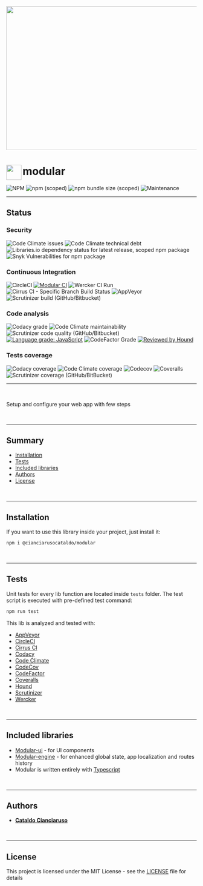 <div align="center">
<img width="640px" height="380px" alt="" src="https://user-images.githubusercontent.com/47371276/152907365-aa0d89f0-9998-423d-9cf3-72043ebd7dff.png" />
</div>



# modular<img align="left" alt="" src="https://user-images.githubusercontent.com/47371276/153834320-27aa1f70-fee2-411a-b90a-ebdee3b4a164.png" width="40"/>



![NPM](https://img.shields.io/npm/l/@cianciarusocataldo/modular?label=License&style=for-the-badge) 
![npm (scoped)](https://img.shields.io/npm/v/@cianciarusocataldo/modular?color=orange%20&label=Latest%20version&style=for-the-badge) 
![npm bundle size (scoped)](https://img.shields.io/bundlephobia/min/@cianciarusocataldo/modular?label=Package%20size&style=for-the-badge&logo=npm)
![Maintenance](https://img.shields.io/maintenance/yes/2025?label=Maintained&style=for-the-badge)

* * *

## Status

### Security

![Code Climate issues](https://img.shields.io/codeclimate/issues/CianciarusoCataldo/modular?label=Code%20Climate%20issues)
![Code Climate technical debt](https://img.shields.io/codeclimate/tech-debt/CianciarusoCataldo/modular?label=Code%20Climate%20tech%20debt)
![Libraries.io dependency status for latest release, scoped npm package](https://img.shields.io/librariesio/release/npm/@cianciarusocataldo/modular?label=Libraries.io%20dependency%20status&logo=librariesdotio)
![Snyk Vulnerabilities for npm package](https://img.shields.io/snyk/vulnerabilities/npm/@cianciarusocataldo/modular-ui?label=Snyk%20Vulnerabilities&logo=snyk)

### Continuous Integration

![CircleCI](https://img.shields.io/circleci/build/github/CianciarusoCataldo/modular?label=CircleCI&logo=circleci) 
[![Modular CI](https://github.com/CianciarusoCataldo/modular/actions/workflows/modular.yml/badge.svg)](https://github.com/CianciarusoCataldo/modular/actions/workflows/modular.yml) 
![Wercker CI Run](https://img.shields.io/wercker/ci/6201e5a4fd7149080044d196?label=Wercker%20CI&logo=oracle) 
![Cirrus CI - Specific Branch Build Status](https://img.shields.io/cirrus/github/CianciarusoCataldo/modular/main?label=Cirrus%20CI&logo=cirrusci) 
![AppVeyor](https://img.shields.io/appveyor/build/CianciarusoCataldo/modular?label=AppVeyor%20build&logo=appveyor)
![Scrutinizer build (GitHub/Bitbucket)](https://img.shields.io/scrutinizer/build/g/CianciarusoCataldo/modular?label=Scrutinizer%20build&logo=scrutinizer)

### Code analysis

![Codacy grade](https://img.shields.io/codacy/grade/9c5973df144d452a8759ddb6d4f3a8c0?label=Codacy%20code%20grade&logo=codacy)
![Code Climate maintainability](https://img.shields.io/codeclimate/maintainability/CianciarusoCataldo/modular?label=Code%20Climate%20maintainability&logo=codeclimate)
![Scrutinizer code quality (GitHub/Bitbucket)](https://img.shields.io/scrutinizer/quality/g/CianciarusoCataldo/modular?label=Scrutinizer%20code%20quality&logo=scrutinizer)
[![Language grade: JavaScript](https://img.shields.io/lgtm/grade/javascript/g/CianciarusoCataldo/modular.svg?logo=lgtm&logoWidth=18&label=LGTM%20code%20quality)](https://lgtm.com/projects/g/CianciarusoCataldo/modular/context:javascript) 
![CodeFactor Grade](https://img.shields.io/codefactor/grade/github/cianciarusocataldo/modular?label=CodeFactor%20code%20quality&logo=codefactor) 
[![Reviewed by Hound](https://img.shields.io/badge/Reviewed_by-Hound-8E64B0.svg)](https://houndci.com)

### Tests coverage

![Codacy coverage](https://img.shields.io/codacy/coverage/9c5973df144d452a8759ddb6d4f3a8c0?label=Codacy%20coverage&logo=codacy)
![Code Climate coverage](https://img.shields.io/codeclimate/coverage/CianciarusoCataldo/modular?label=Code%20Climate%20coverage&logo=codeclimate)
![Codecov](https://img.shields.io/codecov/c/github/CianciarusoCataldo/modular?label=CodeCov%20coverage&logo=codecov)
![Coveralls](https://img.shields.io/coveralls/github/CianciarusoCataldo/modular?label=Coveralls%20coverage&&logo=coveralls) 
![Scrutinizer coverage (GitHub/BitBucket)](https://img.shields.io/scrutinizer/coverage/g/CianciarusoCataldo/modular/main?label=Scrutinizer%20coverage)

* * *

<br>

Setup and configure your web app with few steps

<br>

* * *

## Summary

-   [Installation](#installation)
-   [Tests](#tests)
-   [Included libraries](#included-libraries)
-   [Authors](#authors)
-   [License](#license)

<br>

* * *

## Installation

If you want to use this library inside your project, just install it:

```sh
npm i @cianciarusocataldo/modular
```

<br>

* * *

## Tests

Unit tests for every lib function are located inside `tests` folder. The test script is executed with pre-defined test command:

```sh
npm run test
```

This lib is analyzed and tested with:

-   [AppVeyor](https://ci.appveyor.com/project/CianciarusoCataldo/modular)
-   [CircleCI](https://app.circleci.com/pipelines/github/CianciarusoCataldo/modular)
-   [Cirrus CI](https://cirrus-ci.com/github/CianciarusoCataldo/modular)
-   [Codacy](https://app.codacy.com/gh/CianciarusoCataldo/modular)
-   [Code Climate](https://codeclimate.com/github/CianciarusoCataldo/modular)
-   [CodeCov](https://app.codecov.io/gh/CianciarusoCataldo/modular)
-   [CodeFactor](https://www.codefactor.io/repository/github/cianciarusocataldo/modular)
-   [Coveralls](https://coveralls.io/github/CianciarusoCataldo/modular)
-   [Hound](https://houndci.com/)
-   [Scrutinizer](https://scrutinizer-ci.com/g/CianciarusoCataldo/modular/)
-   [Wercker](https://app.wercker.com/CianciarusoCataldo/modular/runs)

<br>

* * *

## Included libraries

-   [Modular-ui](https://github.com/CianciarusoCataldo/modular-ui) - for UI components
-   [Modular-engine](https://github.com/CianciarusoCataldo/modular-engine) - for enhanced global state, app localization and routes history
-   Modular is written entirely with [Typescript](https://www.typescriptlang.org/)

<br>

* * *

## Authors

-   [**Cataldo Cianciaruso**](https://github.com/CianciarusoCataldo)

<br>

* * *

## License

This project is licensed under the MIT License - see the [LICENSE](LICENSE) file for details
